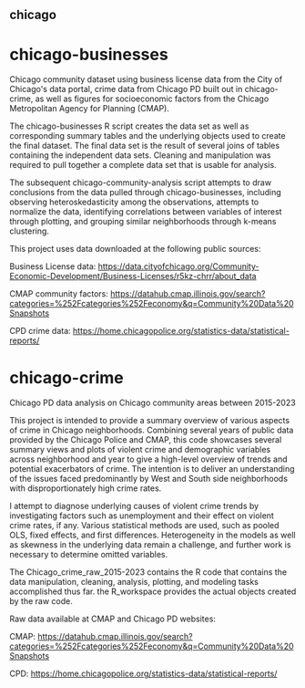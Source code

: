 ## chicago

# chicago-businesses
Chicago community dataset using business license data from the City of Chicago's data portal, crime data from Chicago PD built out in chicago-crime, as well as figures for socioeconomic factors from the Chicago Metropolitan Agency for Planning (CMAP). 

The chicago-businesses R script creates the data set as well as corresponding summary tables and the underlying objects used to create the final dataset. The final data set is the result of several joins of tables containing the independent data sets. Cleaning and manipulation was required to pull together a complete data set that is usable for analysis. 

The subsequent chicago-community-analysis script attempts to draw conclusions from the data pulled through chicago-businesses, including observing heteroskedasticity among the observations, attempts to normalize the data, identifying correlations between variables of interest through plotting, and grouping similar neighborhoods through k-means clustering.

This project uses data downloaded at the following public sources:

Business License data: https://data.cityofchicago.org/Community-Economic-Development/Business-Licenses/r5kz-chrr/about_data

CMAP community factors: https://datahub.cmap.illinois.gov/search?categories=%252Fcategories%252Feconomy&q=Community%20Data%20Snapshots

CPD crime data: https://home.chicagopolice.org/statistics-data/statistical-reports/

# chicago-crime
Chicago PD data analysis on Chicago community areas between 2015-2023

This project is intended to provide a summary overview of various aspects of crime in Chicago neighborhoods. Combining several years of public data provided by the Chicago Police and CMAP, this code showcases several summary views and plots of violent crime and demographic variables across neighborhood and year to give a high-level overview of trends and potential exacerbators of crime. The intention is to deliver an understanding of the issues faced predominantly by West and South side neighborhoods with disproportionately high crime rates. 

I attempt to diagnose underlying causes of violent crime trends by investigating factors such as unemployment and their effect on violent crime rates, if any. Various statistical methods are used, such as pooled OLS, fixed effects, and first differences. Heterogeneity in the models as well as skewness in the underlying data remain a challenge, and further work is necessary to determine omitted variables. 

The Chicago_crime_raw_2015-2023 contains the R code that contains the data manipulation, cleaning, analysis, plotting, and modeling tasks accomplished thus far. the R_workspace provides the actual objects created by the raw code.

Raw data available at CMAP and Chicago PD websites:

CMAP: https://datahub.cmap.illinois.gov/search?categories=%252Fcategories%252Feconomy&q=Community%20Data%20Snapshots

CPD: https://home.chicagopolice.org/statistics-data/statistical-reports/
